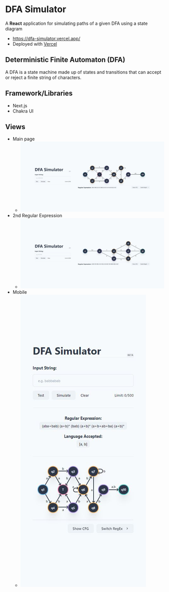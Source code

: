 # DFA Simulator
A **React** application for simulating paths of a given DFA using a state diagram
- https://dfa-simulator.vercel.app/
- Deployed with [Vercel](https://vercel.com/solutions/nextjs)

## Deterministic Finite Automaton (DFA)
A DFA is a state machine made up of states and transitions that can accept or reject a finite string of characters.

## Framework/Libraries
- Next.js
- Chakra UI

## Views
- Main page
  - ![](https://github.com/Randell-janus/DFA-Simulator/blob/master/public/views/regex1.JPG)
- 2nd Regular Expression
  - ![](https://github.com/Randell-janus/DFA-Simulator/blob/master/public/views/regex2.JPG)
- Mobile
  - ![](https://github.com/Randell-janus/DFA-Simulator/blob/master/public/views/mobile.JPG)
